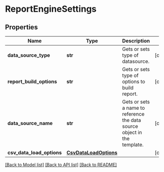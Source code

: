 # ReportEngineSettings

## Properties
Name | Type | Description | Notes
------------ | ------------- | ------------- | -------------
**data_source_type** | **str** | Gets or sets type of datasource. | [optional] 
**report_build_options** | **str** | Gets or sets type of options to build report. | [optional] 
**data_source_name** | **str** | Gets or sets a name to reference the data source object in the template. | [optional] 
**csv_data_load_options** | [**CsvDataLoadOptions**](CsvDataLoadOptions.md) |  | [optional] 

[[Back to Model list]](../README.md#documentation-for-models) [[Back to API list]](../README.md#documentation-for-api-endpoints) [[Back to README]](../README.md)

